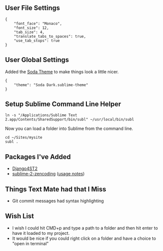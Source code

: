 ## User File Settings

    {
        "font_face": "Monaco",
        "font_size": 12,
        "tab_size": 4,
        "translate_tabs_to_spaces": true,
        "use_tab_stops": true
    }

## User Global Settings

Added the [Soda Theme](https://github.com/buymeasoda/soda-theme) to make things look a little nicer.

    {
        "theme": "Soda Dark.sublime-theme"
    }

## Setup Sublime Command Line Helper

    ln -s "/Applications/Sublime Text 2.app/Contents/SharedSupport/bin/subl" ~/usr/local/bin/subl

Now you can load a folder into Sublime from the command line.

    cd ~/Sites/mysite
    subl .

## Packages I've Added

- [Django4ST2](https://github.com/squ1b3r/Django4ST2)
- [sublime-2-zencoding](https://bitbucket.org/sublimator/sublime-2-zencoding) ([usage notes](http://www.sublimetext.com/forum/viewtopic.php?f=2&t=580&p=10654#p10654))

## Things Text Mate had that I Miss

- Git commit messages had syntax highlighting

## Wish List

- I wish I could hit CMD+p and type a path to a folder and then hit enter to have it loaded to my project.
- It would be nice if you could right click on a folder and have a choice to "open in terminal"